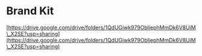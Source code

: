 # Brand Kit

[https://drive.google.com/drive/folders/1QdUGiwk979ObljephMmDk6V8UiM\_X2SE?usp=sharing](https://drive.google.com/drive/folders/1QdUGiwk979ObljephMmDk6V8UiM\_X2SE?usp=sharing)
